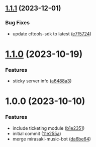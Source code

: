 ## [1.1.1](https://github.com/Mirasaki-Development-Clients/roofdoc-discord-bot/compare/v1.1.0...v1.1.1) (2023-12-01)


### Bug Fixes

* update cftools-sdk to latest ([e7f5724](https://github.com/Mirasaki-Development-Clients/roofdoc-discord-bot/commit/e7f57245108f933e06c771676ac3d309d43606fe))

# [1.1.0](https://github.com/Mirasaki-Development/roofdoc-discord-bot/compare/v1.0.0...v1.1.0) (2023-10-19)


### Features

* sticky server info ([a6488a3](https://github.com/Mirasaki-Development/roofdoc-discord-bot/commit/a6488a3af49edebc2d963f6848b4b0354c6deb65))

# 1.0.0 (2023-10-10)


### Features

* include ticketing module ([b1e2351](https://github.com/Mirasaki-Development-Clients/roofdoc-discord-bot/commit/b1e23519fcbead39f32f753ac9818e60237ca061))
* initial commit ([11e255a](https://github.com/Mirasaki-Development-Clients/roofdoc-discord-bot/commit/11e255a7ee6b3ee368b1c01a4bb528391fd042c8))
* merge mirasaki-music-bot ([da6be64](https://github.com/Mirasaki-Development-Clients/roofdoc-discord-bot/commit/da6be642326e85ba33fd667a84ff94e444d72b27))
